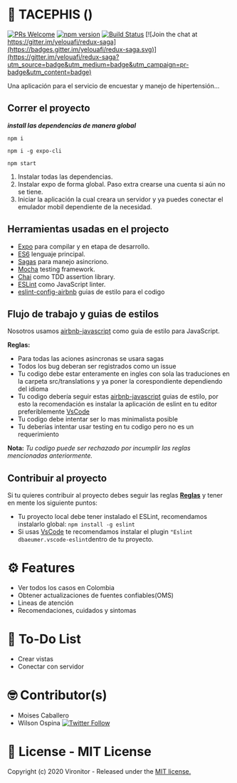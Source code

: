 # 📱 TACEPHIS ()

[![PRs Welcome](https://img.shields.io/badge/PRs-welcome-brightgreen.svg?style=flat-square)](http://makeapullrequest.com)
[![npm version](https://img.shields.io/npm/v/redux-saga.svg)](https://www.npmjs.com/package/redux-saga)
[![Build Status](https://travis-ci.org/redux-saga/redux-saga.svg?branch=master)](https://travis-ci.org/redux-saga/redux-saga)
[![Join the chat at https://gitter.im/yelouafi/redux-saga](https://badges.gitter.im/yelouafi/redux-saga.svg)](https://gitter.im/yelouafi/redux-saga?utm_source=badge&utm_medium=badge&utm_campaign=pr-badge&utm_content=badge)

Una aplicación para el servicio de encuestar y manejo de hipertensión...


## Correr el proyecto


***install las dependencias de manera global***

`npm i`

`npm i -g expo-cli`

`npm start`


1. Instalar todas las dependencias.
2. Instalar expo de forma global. Paso extra crearse una cuenta si aún no se tiene.
3. Iniciar la aplicación la cual creara un servidor y ya puedes conectar el emulador mobil dependiente de la necesidad.

## Herramientas usadas en el projecto
* [Expo](https://expo.io/) para compilar y en etapa de desarrollo.
* [ES6](http://es6-features.org) lenguaje principal.
* [Sagas](https://redux-saga.js.org/) para manejo asincriono.
* [Mocha](https://mochajs.org) testing framework.
* [Chai](http://chaijs.com) como TDD assertion library.
* [ESLint](http://eslint.org) como JavaScript linter.
* [eslint-config-airbnb](https://github.com/airbnb/javascript/tree/master/packages/eslint-config-airbnb) guias de estilo para el codigo


## Flujo de trabajo y guias de estilos
Nosotros usamos [airbnb-javascript](https://github.com/airbnb/javascript) como guia de estilo para JavaScript.

**Reglas:**

* Para todas las aciones asincronas se usara sagas
* Todos los bug deberan ser registrados como un issue
* Tu codigo debe estar enteramente en ingles con sola las traduciones en la carpeta src/translations y ya poner la corespondiente dependiendo del idioma
* Tu codigo debería seguir estas [airbnb-javascript](https://github.com/airbnb/javascript) guias de estilo, por esto la recomendación es instalar la aplicación de eslint en tu editor preferiblemente [VsCode](https://code.visualstudio.com/)
* Tu codigo debe intentar ser lo mas minimalista posible
* Tu deberías intentar usar testing en tu codigo pero no es un requerimiento

**Nota:** _Tu codigo puede ser rechazado por incumplir las reglas mencionadas anteriormente._



## Contribuir al proyecto
Si tu quieres contribuir al proyecto debes seguir las reglas [**Reglas**](#workflow-and-code-style-guide) y tener en mente los siguiente puntos:
* Tu proyecto local debe tener instalado el ESLint, recomendamos instalarlo global: ```npm install -g eslint```
* Si usas [VsCode](https://code.visualstudio.com/) te recomendamos instalar el plugin ```"Eslint dbaeumer.vscode-eslint```dentro de tu proyecto.


# ⚙ Features
- Ver todos los casos en Colombia
- Obtener actualizaciones de fuentes confiables(OMS)
- Lineas de atención
- Recomendaciones, cuidados y sintomas

# 🧾 To-Do List
- Crear vistas
- Conectar con servidor


# 🤓 Contributor(s)
- Moises Caballero 
- Wilson Ospina [![Twitter Follow](https://img.shields.io/twitter/follow/wdospinal?label=Follow&style=social)](https://twitter.com/wdospinal)

# 🧾 License - MIT License
Copyright (c) 2020 Vironitor - Released under the <a href="https://github.com/wdospinal/react-native-covid19-col/blob/master/LICENSE.txt">MIT license.</a>
